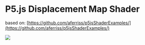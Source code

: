 # P5.js Displacement Map Shader

based on: [https://github.com/aferriss/p5jsShaderExamples/](https://github.com/aferriss/p5jsShaderExamples/)


![](example.png)